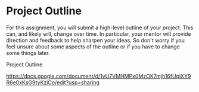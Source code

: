 # Project Outline
For this assignment, you will submit a high-level outline of your project. This can, and likely will, change over time. In particular, your mentor will provide direction and feedback to help sharpen your ideas. So don't worry if you feel unsure about some aspects of the outline or if you have to change some things later.

Project Outline

https://docs.google.com/document/d/1vU7VMHMPx0MzOK7mjh16fUpiXY9R6e0xKsG9tyKziCo/edit?usp=sharing
